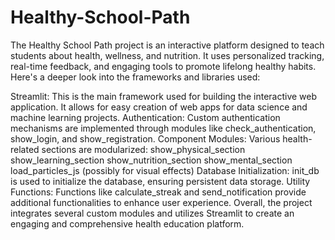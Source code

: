 # Healthy-School-Path
The Healthy School Path project is an interactive platform designed to teach students about health, wellness, and nutrition. It uses personalized tracking, real-time feedback, and engaging tools to promote lifelong healthy habits. Here's a deeper look into the frameworks and libraries used:

Streamlit: This is the main framework used for building the interactive web application. It allows for easy creation of web apps for data science and machine learning projects.
Authentication: Custom authentication mechanisms are implemented through modules like check_authentication, show_login, and show_registration.
Component Modules: Various health-related sections are modularized:
show_physical_section
show_learning_section
show_nutrition_section
show_mental_section
load_particles_js (possibly for visual effects)
Database Initialization: init_db is used to initialize the database, ensuring persistent data storage.
Utility Functions: Functions like calculate_streak and send_notification provide additional functionalities to enhance user experience.
Overall, the project integrates several custom modules and utilizes Streamlit to create an engaging and comprehensive health education platform.
